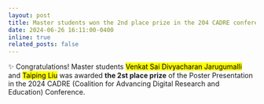 ```yaml
---
layout: post
title: Master students won the 2nd place prize in the 204 CADRE conference.
date: 2024-06-26 16:11:00-0400
inline: true
related_posts: false
---
```


:sparkles: Congratulations! Master students <mark>Venkat Sai Divyacharan Jarugumalli</mark> and <mark>Taiping Liu</mark> was awarded **the 2st place prize** of the Poster Presentation in the 2024 CADRE (Coalition for Advancing Digital Research and Education) Conference.
